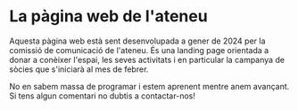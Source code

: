 # La pàgina web de l'ateneu

Aquesta pàgina web està sent desenvolupada a gener de 2024 per la comissió de comunicació de l'ateneu. És una landing page orientada a donar a conèixer l'espai, les seves activitats i en particular la campanya de sòcies que s'iniciarà al mes de febrer.

No en sabem massa de programar i estem aprenent mentre anem avançant. Si tens algun comentari no dubtis a contactar-nos!

